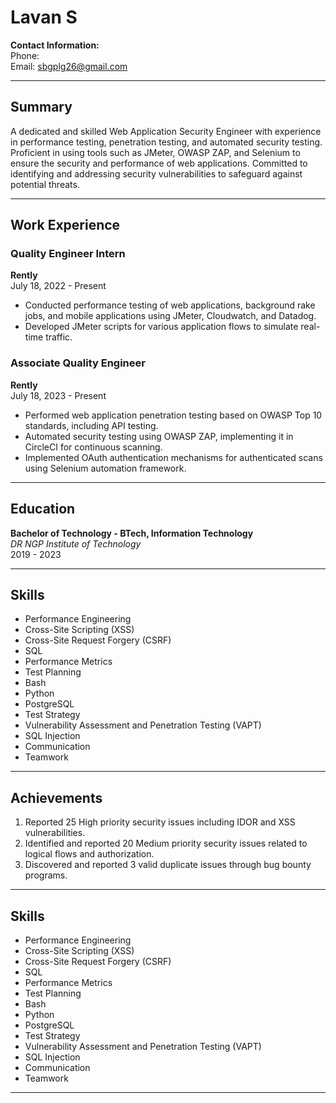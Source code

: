 # **Lavan S**

**Contact Information:**  
Phone:   
Email: sbgplg26@gmail.com  

---

## **Summary**

A dedicated and skilled Web Application Security Engineer with experience in performance testing, penetration testing, and automated security testing. Proficient in using tools such as JMeter, OWASP ZAP, and Selenium to ensure the security and performance of web applications. Committed to identifying and addressing security vulnerabilities to safeguard against potential threats.

---

## **Work Experience**

### **Quality Engineer Intern**  
**Rently**  
July 18, 2022 - Present  

- Conducted performance testing of web applications, background rake jobs, and mobile applications using JMeter, Cloudwatch, and Datadog.
- Developed JMeter scripts for various application flows to simulate real-time traffic.

### **Associate Quality Engineer**  
**Rently**  
July 18, 2023 - Present  

- Performed web application penetration testing based on OWASP Top 10 standards, including API testing.
- Automated security testing using OWASP ZAP, implementing it in CircleCI for continuous scanning.
- Implemented OAuth authentication mechanisms for authenticated scans using Selenium automation framework.

---

## **Education**

**Bachelor of Technology - BTech, Information Technology**  
*DR NGP Institute of Technology*  
2019 - 2023

---

## **Skills**

- Performance Engineering
- Cross-Site Scripting (XSS)
- Cross-Site Request Forgery (CSRF)
- SQL
- Performance Metrics
- Test Planning
- Bash
- Python
- PostgreSQL
- Test Strategy
- Vulnerability Assessment and Penetration Testing (VAPT)
- SQL Injection
- Communication
- Teamwork


---
## **Achievements**

1. Reported 25 High priority security issues including IDOR and XSS vulnerabilities.
2. Identified and reported 20 Medium priority security issues related to logical flows and authorization.
3. Discovered and reported 3 valid duplicate issues through bug bounty programs.

---

## **Skills**

- Performance Engineering
- Cross-Site Scripting (XSS)
- Cross-Site Request Forgery (CSRF)
- SQL
- Performance Metrics
- Test Planning
- Bash
- Python
- PostgreSQL
- Test Strategy
- Vulnerability Assessment and Penetration Testing (VAPT)
- SQL Injection
- Communication
- Teamwork

---



<!---
LAVANSURESH/LAVANSURESH is a ✨ special ✨ repository because its `README.md` (this file) appears on your GitHub profile.
You can click the Preview link to take a look at your changes.
--->
